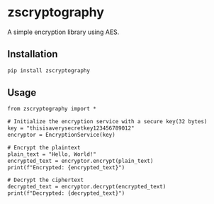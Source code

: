# zscryptography

A simple encryption library using AES.

## Installation

```bash
pip install zscryptography
```
## Usage
```xml
from zscryptography import *

# Initialize the encryption service with a secure key(32 bytes)
key = "thisisaverysecretkey123456789012"
encryptor = EncryptionService(key)

# Encrypt the plaintext
plain_text = "Hello, World!"
encrypted_text = encryptor.encrypt(plain_text)
print(f"Encrypted: {encrypted_text}")

# Decrypt the ciphertext
decrypted_text = encryptor.decrypt(encrypted_text)
print(f"Decrypted: {decrypted_text}")
```